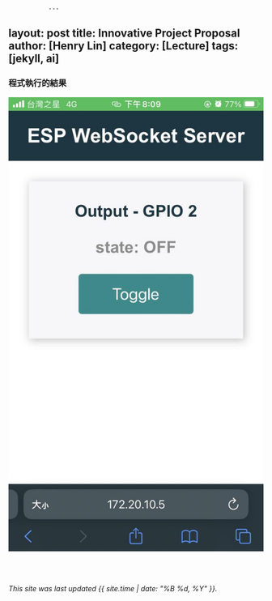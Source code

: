                ---
layout: post
title: Innovative Project Proposal
author: [Henry Lin]
category: [Lecture]
tags: [jekyll, ai]
---

### 程式執行的結果
![](https://raw.githubusercontent.com/Henry911222/MCU-project/main/images/343922685_1382662665904531_1255439180559653735_n.jpg)

<br>
<br>

*This site was last updated {{ site.time | date: "%B %d, %Y" }}.*


